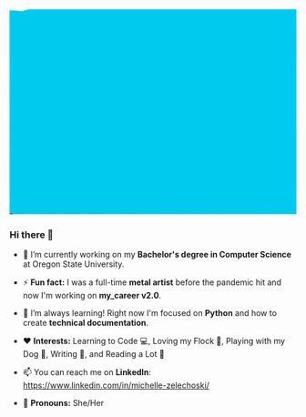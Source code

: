 <img src="https://github.com/mzrithm/mzrithm/blob/7742ebf0f83b7746998e4b58a2a49165fc2b55c0/MZHillside2.gif"/>

### Hi there 👋

- 🔭 I’m currently working on my **Bachelor's degree in Computer Science** at Oregon State University.

- ⚡ **Fun fact:** I was a full-time **metal artist** before the pandemic hit and now I'm working on **my_career v2.0**.

- 🌱 I’m always learning! Right now I'm focused on **Python** and how to create **technical documentation**.

- ❤️ **Interests:** Learning to Code 💻, Loving my Flock 🐓, Playing with my Dog 🐾, Writing 📝, and Reading a Lot 📘 

- 📫 You can reach me on **LinkedIn**: https://www.linkedin.com/in/michelle-zelechoski/

- 🐌 **Pronouns:** She/Her
